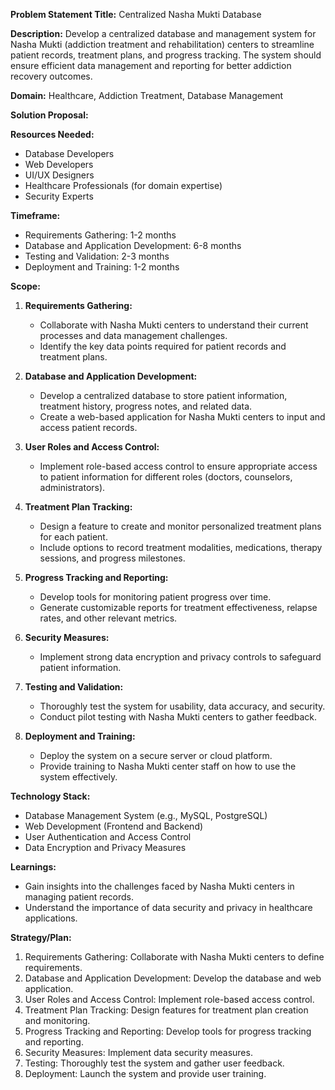 **Problem Statement Title:** Centralized Nasha Mukti Database

**Description:** Develop a centralized database and management system for Nasha Mukti (addiction treatment and rehabilitation) centers to streamline patient records, treatment plans, and progress tracking. The system should ensure efficient data management and reporting for better addiction recovery outcomes.

**Domain:** Healthcare, Addiction Treatment, Database Management

**Solution Proposal:**

**Resources Needed:**
- Database Developers
- Web Developers
- UI/UX Designers
- Healthcare Professionals (for domain expertise)
- Security Experts

**Timeframe:**
- Requirements Gathering: 1-2 months
- Database and Application Development: 6-8 months
- Testing and Validation: 2-3 months
- Deployment and Training: 1-2 months

**Scope:**
1. **Requirements Gathering:**
   - Collaborate with Nasha Mukti centers to understand their current processes and data management challenges.
   - Identify the key data points required for patient records and treatment plans.

2. **Database and Application Development:**
   - Develop a centralized database to store patient information, treatment history, progress notes, and related data.
   - Create a web-based application for Nasha Mukti centers to input and access patient records.

3. **User Roles and Access Control:**
   - Implement role-based access control to ensure appropriate access to patient information for different roles (doctors, counselors, administrators).

4. **Treatment Plan Tracking:**
   - Design a feature to create and monitor personalized treatment plans for each patient.
   - Include options to record treatment modalities, medications, therapy sessions, and progress milestones.

5. **Progress Tracking and Reporting:**
   - Develop tools for monitoring patient progress over time.
   - Generate customizable reports for treatment effectiveness, relapse rates, and other relevant metrics.

6. **Security Measures:**
   - Implement strong data encryption and privacy controls to safeguard patient information.

7. **Testing and Validation:**
   - Thoroughly test the system for usability, data accuracy, and security.
   - Conduct pilot testing with Nasha Mukti centers to gather feedback.

8. **Deployment and Training:**
   - Deploy the system on a secure server or cloud platform.
   - Provide training to Nasha Mukti center staff on how to use the system effectively.

**Technology Stack:**
- Database Management System (e.g., MySQL, PostgreSQL)
- Web Development (Frontend and Backend)
- User Authentication and Access Control
- Data Encryption and Privacy Measures

**Learnings:**
- Gain insights into the challenges faced by Nasha Mukti centers in managing patient records.
- Understand the importance of data security and privacy in healthcare applications.

**Strategy/Plan:**
1. Requirements Gathering: Collaborate with Nasha Mukti centers to define requirements.
2. Database and Application Development: Develop the database and web application.
3. User Roles and Access Control: Implement role-based access control.
4. Treatment Plan Tracking: Design features for treatment plan creation and monitoring.
5. Progress Tracking and Reporting: Develop tools for progress tracking and reporting.
6. Security Measures: Implement data security measures.
7. Testing: Thoroughly test the system and gather user feedback.
8. Deployment: Launch the system and provide user training.